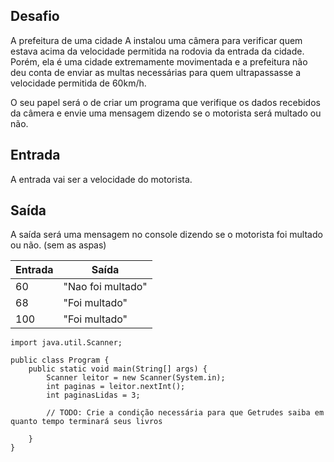 ## Desafio

A prefeitura de uma cidade A instalou uma câmera para verificar quem estava acima da velocidade permitida na rodovia da entrada da cidade. Porém, ela é uma cidade extremamente movimentada e a prefeitura não deu conta de enviar as multas necessárias para quem ultrapassasse a velocidade permitida de 60km/h.

O seu papel será o de criar um programa que verifique os dados recebidos da câmera e envie uma mensagem dizendo se o motorista será multado ou não.

## Entrada

A entrada vai ser a velocidade do motorista.

## Saída

A saída será uma mensagem no console dizendo se o motorista foi multado ou não. (sem as aspas)

| Entrada | Saída|
| ---|--- |
| 60 | "Nao foi multado" |
| 68 | "Foi multado" |
| 100 | "Foi multado" |

```
import java.util.Scanner; 
    
public class Program {
    public static void main(String[] args) {
        Scanner leitor = new Scanner(System.in);
        int paginas = leitor.nextInt();
        int paginasLidas = 3;
        
        // TODO: Crie a condição necessária para que Getrudes saiba em quanto tempo terminará seus livros

    }
}
```